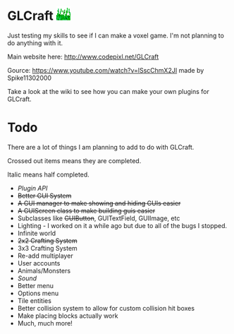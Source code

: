 # GLCraft ![](https://raw.githubusercontent.com/Codepixl/GLCraft/master/res/textures/icons/icon32.png)
Just testing my skills to see if I can make a voxel game. I'm not planning to do anything with it.

Main website here: http://www.codepixl.net/GLCraft

Gource: https://www.youtube.com/watch?v=lSscChmX2JI made by Spike11302000

Take a look at the wiki to see how you can make your own plugins for GLCraft.

# Todo

There are a lot of things I am planning to add to do with GLCraft.

Crossed out items means they are completed.

Italic means half completed.

* *Plugin API*
* ~~Better GUI System~~
 * ~~A GUI manager to make showing and hiding GUIs easier~~
 * ~~A GUIScreen class to make building guis easier~~
  * Subclasses like ~~GUIButton~~, GUITextField, GUIImage, etc
* Lighting - I worked on it a while ago but due to all of the bugs I stopped.
* Infinite world
* ~~2x2 Crafting System~~
* 3x3 Crafting System
* Re-add multiplayer
* User accounts
* Animals/Monsters
* *Sound*
* Better menu
* Options menu
* Tile entities
* Better collision system to allow for custom collision hit boxes
* Make placing blocks actually work
* Much, much more!

